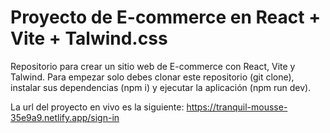 ﻿# Proyecto de E-commerce en React + Vite + Talwind.css

Repositorio para crear un sitio web de E-commerce con React, Vite y Talwind. Para empezar solo debes clonar este repositorio (git clone), instalar sus dependencias (npm i) y ejecutar la aplicación (npm run dev).

La url del proyecto en vivo es la siguiente: https://tranquil-mousse-35e9a9.netlify.app/sign-in
